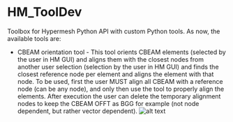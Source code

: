 # HM_ToolDev

Toolbox for Hypermesh Python API with custom Python tools.
As now, the available tools are:
  - CBEAM orientation tool - This tool orients CBEAM elements (selected by the user in HM GUI) and aligns them with the closest nodes from another user selection (selection by the user in HM GUI) and finds the closest reference node per element and aligns the element with that node. To be used, first the user MUST align all CBEAM with a reference node (can be any node), and only then use the tool to properly align the elements. After execution the user can delete the temporary alignment nodes to keep the CBEAM OFFT as BGG for example (not node dependent, but rather vector dependent).
![alt text](Script.png)